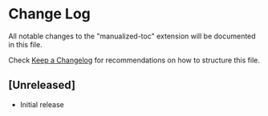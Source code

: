 # Change Log

All notable changes to the "manualized-toc" extension will be documented in this file.

Check [Keep a Changelog](http://keepachangelog.com/) for recommendations on how to structure this file.

## [Unreleased]

- Initial release